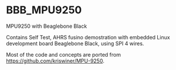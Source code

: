 # BBB_MPU9250
MPU9250 with Beaglebone Black

Contains Self Test, AHRS fusino demostration with embedded Linux development board Beaglebone Black, using SPI 4 wires.

Most of the code and concepts are ported from https://github.com/kriswiner/MPU-9250.
